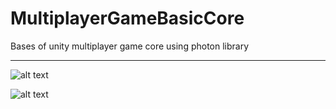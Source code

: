 # MultiplayerGameBasicCore
Bases of unity multiplayer game core using photon library
____________________________________________________________________________________
![alt text](https://github.com/[YahiaDru001]/[MultiplayerGameBasicCore]/blob/[main]/MultiplayerCoreSCRN1.jpg?raw=true)


![alt text](https://github.com/[YahiaDru001]/[MultiplayerGameBasicCore]/blob/[main]/MultiplayerCoreSCRN2.jpg?raw=true)

